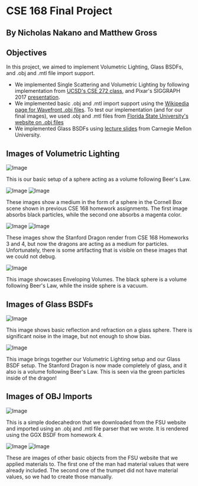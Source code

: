 # CSE 168 Final Project
## By Nicholas Nakano and Matthew Gross
## Objectives
In this project, we aimed to implement Volumetric Lighting, Glass BSDFs, and .obj and .mtl file import support. 
- We implemented Single Scattering and Volumetric Lighting by following implementation from [UCSD's CSE 272 class](https://cseweb.ucsd.edu/~tzli/cse272/wi2023/homework2.pdf), and Pixar's SIGGRAPH 2017 [presentation](https://graphics.pixar.com/library/ProductionVolumeRendering/paper.pdf).
- We implemented basic .obj and .mtl import support using the [Wikipedia page for Wavefront .obj files](https://en.wikipedia.org/wiki/Wavefront_.obj_file). To test our implementation (and for our final images), we used .obj and .mtl files from [Florida State University's website on .obj files](https://people.sc.fsu.edu/~jburkardt/data/obj/obj.html)
- We implemented Glass BSDFs using [lecture slides](http://15462.courses.cs.cmu.edu/spring2024/lecture/brdfs) from Carnegie Mellon University.

## Images of Volumetric Lighting
![Image](v1.png)

This is our basic setup of a sphere acting as a volume following Beer's Law.

![Image](v2.png) ![Image](v2magenta.png)

These images show a medium in the form of a sphere in the Cornell Box scene shown in previous CSE 168 homework assignments. The first image absorbs black particles, while the second one absorbs a magenta color.

![Image](blackdragon.png) ![Image](magentadragon.png)

These images show the Stanford Dragon render from CSE 168 Homeworks 3 and 4, but now the dragons are acting as a medium for particles. Unfortunately, there is some artifacting that is visible on these images that we could not debug.

![Image](v2env.png)

This image showcases Enveloping Volumes. The black sphere is a volume following Beer's Law, while the inside sphere is a vacuum.

## Images of Glass BSDFs
![Image](v2glass.png)

This image shows basic reflection and refraction on a glass sphere. There is significant noise in the image, but not enough to show bias.

![Image](cleardragon.png)

This image brings together our Volumetric Lighting setup and our Glass BSDF setup. The Stanford Dragon is now made completely of glass, and it also is a volume following Beer's Law. This is seen via the green particles inside of the dragon!

## Images of OBJ Imports
![Image](dodecahedron.png)

This is a simple dodecahedron that we downloaded from the FSU website and imported using an .obj and .mtl file parser that we wrote. It is rendered using the GGX BSDF from homework 4.

![Image](al.png) ![Image](trumpet.png)

These are images of other basic objects from the FSU website that we applied materials to. The first one of the man had material values that were already included. The second one of the trumpet did not have material values, so we had to create those manually.